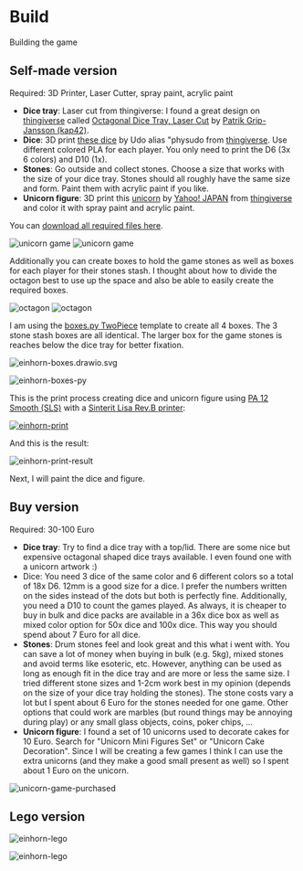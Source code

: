 # Build

Building the game

## Self-made version

Required: 3D Printer, Laser Cutter, spray paint, acrylic paint

- **Dice tray**: Laser cut from thingiverse: I found a great design on [thingiverse](https://www.thingiverse.com) called [Octagonal Dice Tray, Laser Cut](https://www.thingiverse.com/thing:3694820) by [Patrik Grip-Jansson (kap42)](https://www.thingiverse.com/kap42/designs).
- **Dice**: 3D print [these dice](https://www.thingiverse.com/thing:2627417) by Udo alias "physudo from [thingiverse](https://www.thingiverse.com). Use different colored PLA for each player. You only need to print the D6 (3x 6 colors) and D10 (1x).
- **Stones**: Go outside and collect stones. Choose a size that works with the size of your dice tray. Stones should all roughly have the same size and form. Paint them with acrylic paint if you like.
- **Unicorn figure**: 3D print this [unicorn](https://www.thingiverse.com/thing:182335) by [Yahoo! JAPAN](https://www.thingiverse.com/yahoojapan/designs) from [thingiverse](https://www.thingiverse.com) and color it with spray paint and acrylic paint.

You can [download all required files here](_einhorn-game.7z).

![unicorn game](_einhorn-game1.webp) ![unicorn game](_einhorn-game2.webp)

Additionally you can create boxes to hold the game stones as well as boxes for each player for their stones stash. I thought about how to divide the octagon best to use up the space and also be able to easily create the required boxes.

![octagon](_einhorn-octagon1.webp) ![octagon](_einhorn-octagon2.webp)

I am using the [boxes.py TwoPiece](https://festi.info/boxes.py/TwoPiece) template to create all 4 boxes. The 3 stone stash boxes are all identical. The larger box for the game stones is reaches below the dice tray for better fixation.

![einhorn-boxes.drawio.svg](_einhorn-boxes.drawio.svg)

![einhorn-boxes-py](_einhorn-boxes-py.webp)

This is the print process creating dice and unicorn figure using [PA 12 Smooth (SLS)](https://www.sinterit.com/pa12-smooth/) with a [Sinterit Lisa Rev.B printer](https://www.sinterit.com):

[![einhorn-print](_einhorn-print.webp)](_einhorn-print.mp4)

And this is the result:

![einhorn-print-result](_einhorn-print-result.webp)

Next, I will paint the dice and figure.

## Buy version

Required: 30-100 Euro

- **Dice tray**: Try to find a dice tray with a top/lid. There are some nice but expensive octagonal shaped dice trays available. I even found one with a unicorn artwork :)
- Dice: You need 3 dice of the same color and 6 different colors so a total of 18x D6. 12mm is a good size for a dice. I prefer the numbers written on the sides instead of the dots but both is perfectly fine. Additionally, you need a D10 to count the games played. As always, it is cheaper to buy in bulk and dice packs are available in a 36x dice box as well as mixed color option for 50x dice and 100x dice. This way you should spend about 7 Euro for all dice.
- **Stones**: Drum stones feel and look great and this what i went with. You can save a lot of money when buying in bulk (e.g. 5kg), mixed stones and avoid terms like esoteric, etc. However, anything can be used as long as enough fit in the dice tray and are more or less the same size. I tried different stone sizes and 1-2cm work best in my opinion (depends on the size of your dice tray holding the stones). The stone costs vary a lot but I spent about 6 Euro for the stones needed for one game. Other options that could work are marbles (but round things may be annoying during play) or any small glass objects, coins, poker chips, ...    
- **Unicorn figure**: I found a set of 10 unicorns used to decorate cakes for 10 Euro. Search for "Unicorn Mini Figures Set" or "Unicorn Cake Decoration". Since I will be creating a few games I think I can use the extra unicorns (and they make a good small present as well) so I spent about 1 Euro on the unicorn.

![unicorn-game-purchased](_einhorn-game-purchased-material.webp)

## Lego version

![einhorn-lego](_einhorn-lego1.webp)

![einhorn-lego](_einhorn-lego2.webp)
